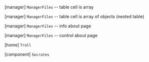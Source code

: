 [manager] `ManagerFiles` -- table cell is array

[manager] `ManagerFiles` -- table cell is array of objects (nested table)

[manager] `ManagerFiles` -- info about page

[manager] `ManagerFiles` -- control about page

[home] `Troll`

[component] `Socrates`
